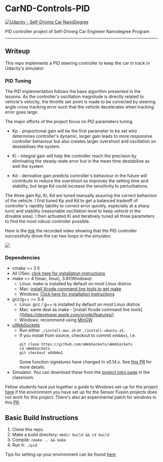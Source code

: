 # CarND-Controls-PID
[![Udacity - Self-Driving Car NanoDegree](https://s3.amazonaws.com/udacity-sdc/github/shield-carnd.svg)](http://www.udacity.com/drive)

PID controller project of Self-Driving Car Engineer Nanodegree Program

---

## Writeup

  This repo implements a PID steering controller to keep the car in track in Udacity's simulator

### PID Tuning

The PID implementation follows the base algorithm presented in the lessons. As the controller's oscillation magnitude is directly related to vehicle's velocity, the throttle set-point is made to be corrected by steering angle cross tracking error such that the vehicle decelerates when tracking error goes large.

  The major efforts of the project focus on PID parameters tuning.

  * Kp - proportional gain will be the first parameter to be set who determines controller's dynamic, larger gain leads to more responsive controller behaviour but also creates larger overshoot and oscillation so destabilises the system.

  * Ki - integral gain will help the controller reach the precision by eliminating the steady-state error but in the mean time destabilise as well the system

  * Kd - derivative gain predicts controller's behaviour in the future will contribute to reduce the overshoot so improves the setting time and stability, but large Kd could increase the sensitivity to perturbations.  

The three gain Kp, Ki, Kd are tuned manually assuring the correct behaviour of the vehicle. I first tuned Kp and Kd to get a balanced tradeoff of controller's rapidity (ability to correct error quickly, especially at a sharp turn) and stability (reasonable oscillation level to keep vehicle in the drivable area). I then activated Ki and iteratively tuned all three parameters to find the most robust controller possible.

Here is the [link](https://youtu.be/MDS1-7wqETM) the recorded video showing that the PID controller successfully drove the car two loops in the simulator.

[![](http://img.youtube.com/vi/MDS1-7wqETM/0.jpg)](http://www.youtube.com/watch?v=MDS1-7wqETM "")




### Dependencies
* cmake >= 3.5
 * All OSes: [click here for installation instructions](https://cmake.org/install/)
* make >= 4.1(mac, linux), 3.81(Windows)
  * Linux: make is installed by default on most Linux distros
  * Mac: [install Xcode command line tools to get make](https://developer.apple.com/xcode/features/)
  * Windows: [Click here for installation instructions](http://gnuwin32.sourceforge.net/packages/make.htm)
* gcc/g++ >= 5.4
  * Linux: gcc / g++ is installed by default on most Linux distros
  * Mac: same deal as make - [install Xcode command line tools]((https://developer.apple.com/xcode/features/)
  * Windows: recommend using [MinGW](http://www.mingw.org/)
* [uWebSockets](https://github.com/uWebSockets/uWebSockets)
  * Run either `./install-mac.sh` or `./install-ubuntu.sh`.
  * If you install from source, checkout to commit `e94b6e1`, i.e.
    ```
    git clone https://github.com/uWebSockets/uWebSockets
    cd uWebSockets
    git checkout e94b6e1
    ```
    Some function signatures have changed in v0.14.x. See [this PR](https://github.com/udacity/CarND-MPC-Project/pull/3) for more details.
* Simulator. You can download these from the [project intro page](https://github.com/udacity/self-driving-car-sim/releases) in the classroom.

Fellow students have put together a guide to Windows set-up for the project [here](https://s3-us-west-1.amazonaws.com/udacity-selfdrivingcar/files/Kidnapped_Vehicle_Windows_Setup.pdf) if the environment you have set up for the Sensor Fusion projects does not work for this project. There's also an experimental patch for windows in this [PR](https://github.com/udacity/CarND-PID-Control-Project/pull/3).

## Basic Build Instructions

1. Clone this repo.
2. Make a build directory: `mkdir build && cd build`
3. Compile: `cmake .. && make`
4. Run it: `./pid`.

Tips for setting up your environment can be found [here](https://classroom.udacity.com/nanodegrees/nd013/parts/40f38239-66b6-46ec-ae68-03afd8a601c8/modules/0949fca6-b379-42af-a919-ee50aa304e6a/lessons/f758c44c-5e40-4e01-93b5-1a82aa4e044f/concepts/23d376c7-0195-4276-bdf0-e02f1f3c665d)
